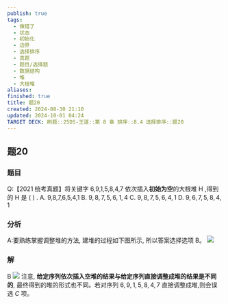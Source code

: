 ```yaml
---
publish: true
tags:
  - 做错了
  - 状态
  - 初始化
  - 边界
  - 选择排序
  - 真题
  - 题目/选择题
  - 数据结构
  - 堆
  - 大根堆
aliases: 
finished: true
title: 题20
created: 2024-08-30 21:10
updated: 2024-10-01 04:24
TARGET DECK: 刷题::25DS-王道::第 8 章 排序::8.4 选择排序::题20
---
```

## 题20
### 题目
Q:【2021 统考真题】将关键字 6,9,1,5,8,4,7 依次插入**初始为空**的大根堆 $\mathrm{H}$ ,得到的 $\mathrm{H}$ 是 ( ) .
A. 9,8,7,6,5,4,1 
B. $9,8,7,5,6,1,4$ 
C. $9,8,7,5,6,4,1$ 
D. $9,6,7,5,8,4,1$
### 分析
A:要熟练掌握调整堆的方法, 建堆的过程如下图所示, 所以答案选择选项 B。
![](https://img.hwenyi.live/202410011222374.webp)
### 解
B
![](https://img.hwenyi.live/202410011221966.webp)
注意, **给定序列依次插入空堆的结果与给定序列直接调整成堆的结果是不同的**, 最终得到的堆的形式也不同。若对序列 $6,9,1,5,8,4,7$ 直接调整成堆,则会误选 $C$ 项。


